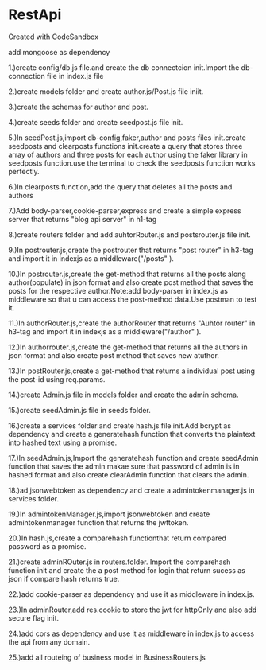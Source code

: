 # RestApi

Created with CodeSandbox

add mongoose as dependency

1.)create config/db.js file.and create the db connectcion init.Import the db-connection file in index.js file

2.)create models folder and create author.js/Post.js file iniit.

3.)create the schemas for author and post.

4.)create seeds folder and create seedpost.js file init.

5.)In seedPost.js,import db-config,faker,author and posts files init.create seedposts and clearposts functions init.create a query that stores three array of authors and three posts for each author using the faker library in seedposts function.use the terminal to check the seedposts function works perfectly.

6.)In clearposts function,add the query that deletes all the posts and authors

7.)Add body-parser,cookie-parser,express and create a simple express server that returns "blog api server" in h1-tag

8.)create routers folder and add auhtorRouter.js and postsrouter.js file init.

9.)In postrouter.js,create the postrouter that returns "post router" in h3-tag and import it in indexjs as a middleware("/posts" ).

10.)In postrouter.js,create the get-method that returns all the posts along author(populate) in json format and also create post method that saves the posts for the respective author.Note:add body-parser in index.js as middleware so that u can access the post-method data.Use postman to test it.

11.)In authorRouter.js,create the authorRouter that returns "Auhtor router" in h3-tag and import it in indexjs as a middleware("/author" ).

12.)In authorrouter.js,create the get-method that returns all the authors in json format and also create post method that saves new atuthor.

13.)In postRouter.js,create a get-method that returns a individual post using the post-id using req.params.

14.)create Admin.js file in models folder and create the admin schema.

15.)create seedAdmin.js file in seeds folder.

16.)create a services folder and create hash.js file init.Add bcrypt as dependency and create a generatehash function that converts the plaintext into hashed text using a promise.

17.)In seedAdmin.js,Import the generatehash function and create seedAdmin function that saves the admin makae sure that password of admin is in hashed format and also create clearAdmin function that clears the admin.

18.)ad jsonwebtoken as dependency and create a admintokenmanager.js in services folder.

19.)In admintokenManager.js,import jsonwebtoken and create admintokenmanager function that returns the jwttoken.

20.)In hash.js,create a comparehash functionthat return compared password as a promise.

21.)create adminROuter.js in routers.folder.
Import the comparehash function init and create the a post method for login that return sucess as json if compare hash returns true.

22.)add cookie-parser as dependency and use it as middleware in index.js.

23.)In adminRouter,add res.cookie to store the jwt for httpOnly and also add secure flag init.

24.)add cors as dependency and use it as middleware in index.js to access the api from any domain.

25.)add all routeing of business model in BusinessRouters.js
